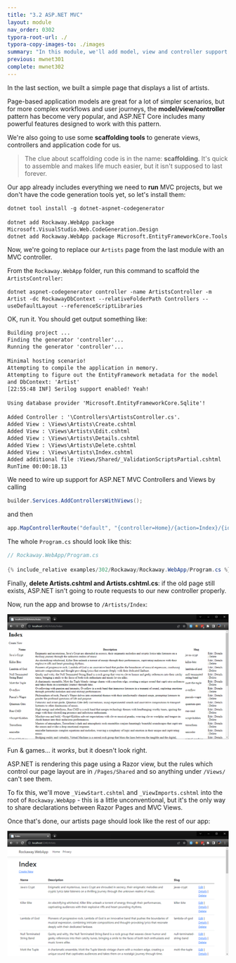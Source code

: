 ```yaml
---
title: "3.2 ASP.NET MVC"
layout: module
nav_order: 0302
typora-root-url: ./
typora-copy-images-to: ./images
summary: "In this module, we'll add model, view and controller support to our app"
previous: mwnet301
complete: mwnet302
---
```


In the last section, we built a simple page that displays a list of artists.

Page-based application models are great for a lot of simpler scenarios, but for more complex workflows and user journeys, the **model/view/controller** pattern has become very popular, and ASP.NET Core includes many powerful features designed to work with this pattern.

We're also going to use some **scaffolding tools** to generate views, controllers and application code for us.

>  The clue about scaffolding code is in the name: **scaffolding**. It's quick to assemble and makes life much easier, but it isn't supposed to last forever.

Our app already includes everything we need to **run** MVC projects, but we don't have the code generation tools yet, so let's install them:

```console
dotnet tool install -g dotnet-aspnet-codegenerator

dotnet add Rockaway.WebApp package Microsoft.VisualStudio.Web.CodeGeneration.Design
dotnet add Rockaway.WebApp package Microsoft.EntityFrameworkCore.Tools
```

Now, we're going to replace our `Artists` page from the last module with an MVC controller.

From the `Rockaway.WebApp` folder, run this command to scaffold the `ArtistsController`:

```dotnetcli
dotnet aspnet-codegenerator controller -name ArtistsController -m Artist -dc RockawayDbContext --relativeFolderPath Controllers --useDefaultLayout --referenceScriptLibraries
```

OK, run it. You should get output something like:

```
Building project ...
Finding the generator 'controller'...
Running the generator 'controller'...

Minimal hosting scenario!
Attempting to compile the application in memory.
Attempting to figure out the EntityFramework metadata for the model and DbContext: 'Artist'
[22:55:48 INF] Serilog support enabled! Yeah!

Using database provider 'Microsoft.EntityFrameworkCore.Sqlite'!

Added Controller : '\Controllers\ArtistsController.cs'.
Added View : \Views\Artists\Create.cshtml
Added View : \Views\Artists\Edit.cshtml
Added View : \Views\Artists\Details.cshtml
Added View : \Views\Artists\Delete.cshtml
Added View : \Views\Artists\Index.cshtml
Added additional file :Views/Shared/_ValidationScriptsPartial.cshtml
RunTime 00:00:18.13
```

We need to wire up support for ASP.NET MVC Controllers and Views by calling 

```csharp
builder.Services.AddControllersWithViews();
```

and then

```csharp
app.MapControllerRoute("default", "{controller=Home}/{action=Index}/{id?}");
```

The whole `Program.cs` should look like this:

```csharp
// Rockaway.WebApp/Program.cs

{% include_relative examples/302/Rockaway/Rockaway.WebApp/Program.cs %}
```

Finally, **delete Artists.cshtml and Artists.cshtml.cs**: if the old page still exists, ASP.NET isn't going to route requests to our new controller properly.

Now, run the app and browse to `/Artists/Index`:

![image-20231013230306282](images/image-20231013230306282.png)

Fun & games... it *works*, but it doesn't look right.

ASP.NET is rendering this page using a Razor view, but the rules which control our page layout are in `/Pages/Shared` and so anything under `/Views/` can't see them.

To fix this, we'll move `_ViewStart.cshtml` and `_ViewImports.cshtml` into the root of `Rockaway.WebApp` - this is a little unconventional, but it's the only way to share declarations between Razor Pages and MVC Views.

Once that's done, our artists page should look like the rest of our app:

![image-20231013230859451](/images/image-20231013230859451.png)

